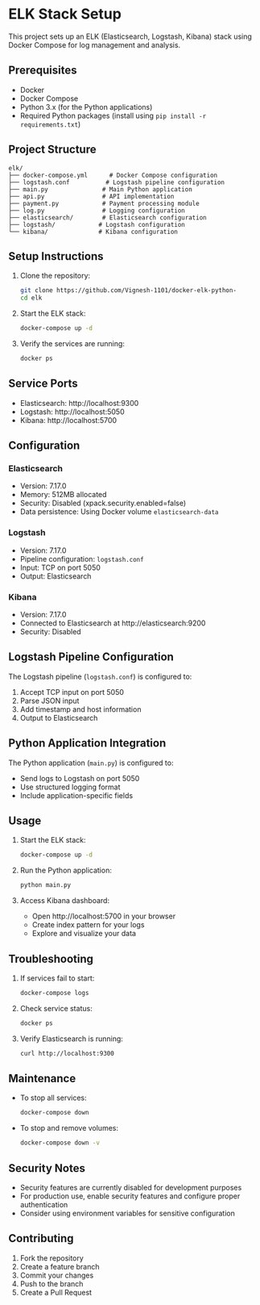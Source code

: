# ELK Stack Setup

This project sets up an ELK (Elasticsearch, Logstash, Kibana) stack using Docker Compose for log management and analysis.

## Prerequisites

- Docker
- Docker Compose
- Python 3.x (for the Python applications)
- Required Python packages (install using `pip install -r requirements.txt`)

## Project Structure

```
elk/
├── docker-compose.yml      # Docker Compose configuration
├── logstash.conf          # Logstash pipeline configuration
├── main.py               # Main Python application
├── api.py                # API implementation
├── payment.py            # Payment processing module
├── log.py                # Logging configuration
├── elasticsearch/        # Elasticsearch configuration
├── logstash/            # Logstash configuration
└── kibana/              # Kibana configuration
```

## Setup Instructions

1. Clone the repository:
   ```bash
   git clone https://github.com/Vignesh-1101/docker-elk-python-
   cd elk
   ```

2. Start the ELK stack:
   ```bash
   docker-compose up -d
   ```

3. Verify the services are running:
   ```bash
   docker ps
   ```

## Service Ports

- Elasticsearch: http://localhost:9300
- Logstash: http://localhost:5050
- Kibana: http://localhost:5700

## Configuration

### Elasticsearch
- Version: 7.17.0
- Memory: 512MB allocated
- Security: Disabled (xpack.security.enabled=false)
- Data persistence: Using Docker volume `elasticsearch-data`

### Logstash
- Version: 7.17.0
- Pipeline configuration: `logstash.conf`
- Input: TCP on port 5050
- Output: Elasticsearch

### Kibana
- Version: 7.17.0
- Connected to Elasticsearch at http://elasticsearch:9200
- Security: Disabled

## Logstash Pipeline Configuration

The Logstash pipeline (`logstash.conf`) is configured to:
1. Accept TCP input on port 5050
2. Parse JSON input
3. Add timestamp and host information
4. Output to Elasticsearch

## Python Application Integration

The Python application (`main.py`) is configured to:
- Send logs to Logstash on port 5050
- Use structured logging format
- Include application-specific fields

## Usage

1. Start the ELK stack:
   ```bash
   docker-compose up -d
   ```

2. Run the Python application:
   ```bash
   python main.py
   ```

3. Access Kibana dashboard:
   - Open http://localhost:5700 in your browser
   - Create index pattern for your logs
   - Explore and visualize your data

## Troubleshooting

1. If services fail to start:
   ```bash
   docker-compose logs
   ```

2. Check service status:
   ```bash
   docker ps
   ```

3. Verify Elasticsearch is running:
   ```bash
   curl http://localhost:9300
   ```

## Maintenance

- To stop all services:
  ```bash
  docker-compose down
  ```

- To stop and remove volumes:
  ```bash
  docker-compose down -v
  ```

## Security Notes

- Security features are currently disabled for development purposes
- For production use, enable security features and configure proper authentication
- Consider using environment variables for sensitive configuration

## Contributing

1. Fork the repository
2. Create a feature branch
3. Commit your changes
4. Push to the branch
5. Create a Pull Request 
